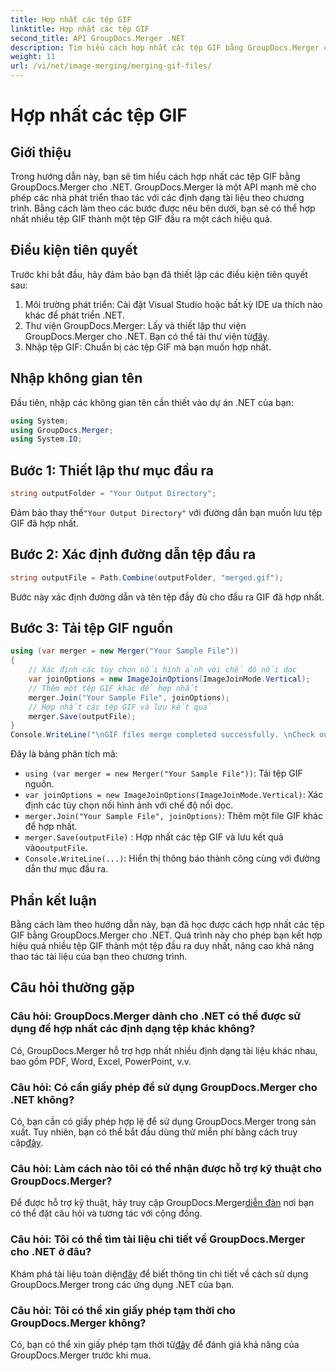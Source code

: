 ```yaml
---
title: Hợp nhất các tệp GIF
linktitle: Hợp nhất các tệp GIF
second_title: API GroupDocs.Merger .NET
description: Tìm hiểu cách hợp nhất các tệp GIF bằng GroupDocs.Merger cho .NET. Kết hợp nhiều ảnh GIF theo chương trình với hướng dẫn từng bước.
weight: 11
url: /vi/net/image-merging/merging-gif-files/
---
```


# Hợp nhất các tệp GIF

## Giới thiệu
Trong hướng dẫn này, bạn sẽ tìm hiểu cách hợp nhất các tệp GIF bằng GroupDocs.Merger cho .NET. GroupDocs.Merger là một API mạnh mẽ cho phép các nhà phát triển thao tác với các định dạng tài liệu theo chương trình. Bằng cách làm theo các bước được nêu bên dưới, bạn sẽ có thể hợp nhất nhiều tệp GIF thành một tệp GIF đầu ra một cách hiệu quả.
## Điều kiện tiên quyết
Trước khi bắt đầu, hãy đảm bảo bạn đã thiết lập các điều kiện tiên quyết sau:
1. Môi trường phát triển: Cài đặt Visual Studio hoặc bất kỳ IDE ưa thích nào khác để phát triển .NET.
2.  Thư viện GroupDocs.Merger: Lấy và thiết lập thư viện GroupDocs.Merger cho .NET. Bạn có thể tải thư viện từ[đây](https://releases.groupdocs.com/merger/net/).
3. Nhập tệp GIF: Chuẩn bị các tệp GIF mà bạn muốn hợp nhất.

## Nhập không gian tên
Đầu tiên, nhập các không gian tên cần thiết vào dự án .NET của bạn:
```csharp
using System; 
using GroupDocs.Merger;
using System.IO;
```
## Bước 1: Thiết lập thư mục đầu ra
```csharp
string outputFolder = "Your Output Directory";
```
 Đảm bảo thay thế`"Your Output Directory"` với đường dẫn bạn muốn lưu tệp GIF đã hợp nhất.
## Bước 2: Xác định đường dẫn tệp đầu ra
```csharp
string outputFile = Path.Combine(outputFolder, "merged.gif");
```
Bước này xác định đường dẫn và tên tệp đầy đủ cho đầu ra GIF đã hợp nhất.
## Bước 3: Tải tệp GIF nguồn
```csharp
using (var merger = new Merger("Your Sample File"))
{
    // Xác định các tùy chọn nối hình ảnh với chế độ nối dọc
    var joinOptions = new ImageJoinOptions(ImageJoinMode.Vertical);
    // Thêm một tệp GIF khác để hợp nhất
    merger.Join("Your Sample File", joinOptions);
    // Hợp nhất các tệp GIF và lưu kết quả
    merger.Save(outputFile);
}
Console.WriteLine("\nGIF files merge completed successfully. \nCheck output in {0}", outputFolder);
```
Đây là bảng phân tích mã:
- `using (var merger = new Merger("Your Sample File"))`: Tải tệp GIF nguồn.
- `var joinOptions = new ImageJoinOptions(ImageJoinMode.Vertical)`: Xác định các tùy chọn nối hình ảnh với chế độ nối dọc.
- `merger.Join("Your Sample File", joinOptions)`: Thêm một file GIF khác để hợp nhất.
- `merger.Save(outputFile)` : Hợp nhất các tệp GIF và lưu kết quả vào`outputFile`.
- `Console.WriteLine(...)`: Hiển thị thông báo thành công cùng với đường dẫn thư mục đầu ra.

## Phần kết luận
Bằng cách làm theo hướng dẫn này, bạn đã học được cách hợp nhất các tệp GIF bằng GroupDocs.Merger cho .NET. Quá trình này cho phép bạn kết hợp hiệu quả nhiều tệp GIF thành một tệp đầu ra duy nhất, nâng cao khả năng thao tác tài liệu của bạn theo chương trình.

## Câu hỏi thường gặp
### Câu hỏi: GroupDocs.Merger dành cho .NET có thể được sử dụng để hợp nhất các định dạng tệp khác không?
Có, GroupDocs.Merger hỗ trợ hợp nhất nhiều định dạng tài liệu khác nhau, bao gồm PDF, Word, Excel, PowerPoint, v.v.
### Câu hỏi: Có cần giấy phép để sử dụng GroupDocs.Merger cho .NET không?
 Có, bạn cần có giấy phép hợp lệ để sử dụng GroupDocs.Merger trong sản xuất. Tuy nhiên, bạn có thể bắt đầu dùng thử miễn phí bằng cách truy cập[đây](https://releases.groupdocs.com/).
### Câu hỏi: Làm cách nào tôi có thể nhận được hỗ trợ kỹ thuật cho GroupDocs.Merger?
 Để được hỗ trợ kỹ thuật, hãy truy cập GroupDocs.Merger[diễn đàn](https://forum.groupdocs.com/c/merger/32) nơi bạn có thể đặt câu hỏi và tương tác với cộng đồng.
### Câu hỏi: Tôi có thể tìm tài liệu chi tiết về GroupDocs.Merger cho .NET ở đâu?
 Khám phá tài liệu toàn diện[đây](https://tutorials.groupdocs.com/merger/net/) để biết thông tin chi tiết về cách sử dụng GroupDocs.Merger trong các ứng dụng .NET của bạn.
### Câu hỏi: Tôi có thể xin giấy phép tạm thời cho GroupDocs.Merger không?
 Có, bạn có thể xin giấy phép tạm thời từ[đây](https://purchase.groupdocs.com/temporary-license/) để đánh giá khả năng của GroupDocs.Merger trước khi mua.